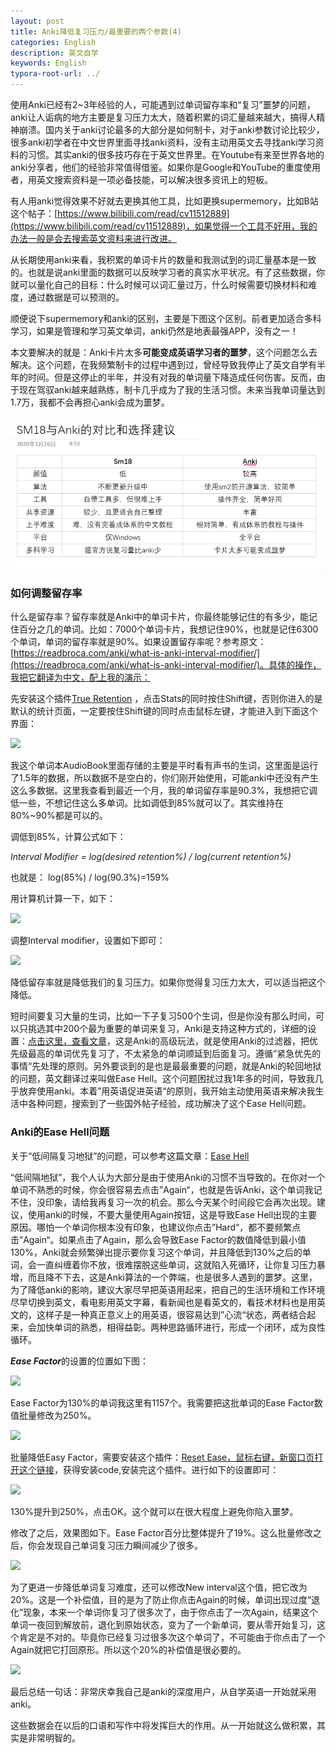 ```yaml
---
layout: post
title: Anki降低复习压力/最重要的两个参数(4)
categories: English
description: 英文自学
keywords: English
typora-root-url: ../
---
```

使用Anki已经有2~3年经验的人，可能遇到过单词留存率和“复习”噩梦的问题，anki让人诟病的地方主要是复习压力太大，随着积累的词汇量越来越大，搞得人精神崩溃。国内关于anki讨论最多的大部分是如何制卡，对于anki参数讨论比较少，很多anki初学者在中文世界里面寻找anki资料，没有主动用英文去寻找anki学习资料的习惯。其实anki的很多技巧存在于英文世界里。在Youtube有来至世界各地的anki分享者，他们的经验非常值得借鉴。如果你是Google和YouTube的重度使用者，用英文搜索资料是一项必备技能，可以解决很多资讯上的短板。

有人用anki觉得效果不好就去更换其他工具，比如更换supermemory，比如B站这个帖子：[https://www.bilibili.com/read/cv11512889](https://www.bilibili.com/read/cv11512889)，如果觉得一个工具不好用，我的办法一般是会去搜索英文资料来进行改进。

从长期使用anki来看，我积累的单词卡片的数量和我测试到的词汇量基本是一致的。也就是说anki里面的数据可以反映学习者的真实水平状况。有了这些数据，你就可以量化自己的目标：什么时候可以词汇量过万，什么时候需要切换材料和难度，通过数据是可以预测的。

顺便说下supermemory和anki的区别，主要是下图这个区别。前者更加适合多科学习，如果是管理和学习英文单词，anki仍然是地表最强APP，没有之一！

本文要解决的就是：Anki卡片太多**可能变成英语学习者的噩梦**，这个问题怎么去解决。这个问题，在我频繁制卡的过程中遇到过，曾经导致我停止了英文自学有半年的时间。但是这停止的半年，并没有对我的单词量下降造成任何伤害。反而，由于现在驾驭anki越来越熟练，制卡几乎成为了我的生活习惯。未来当我单词量达到1.7万，我都不会再担心anki会成为噩梦。

![supermemory_anki](../images/posts/supermemory_anki.png)

### 如何调整留存率

什么是留存率？留存率就是Anki中的单词卡片，你最终能够记住的有多少，能记住百分之几的单词。比如：7000个单词卡片，我想记住90%，也就是记住6300个单词，单词的留存率就是90%。如果设置留存率呢？参考原文：[https://readbroca.com/anki/what-is-anki-interval-modifier/](https://readbroca.com/anki/what-is-anki-interval-modifier/)。具体的操作，我把它翻译为中文，配上我的演示：

先安装这个插件[True Retention](https://ankiweb.net/shared/info/613684242) ，点击Stats的同时按住Shift键，否则你进入的是默认的统计页面，一定要按住Shift键的同时点击鼠标左键，才能进入到下面这个界面：

<img src="https://cs-cn.top/images/posts/retention_914.png"/>

我这个单词本AudioBook里面存储的主要是平时看有声书的生词，这里面是运行了1.5年的数据，所以数据不是空白的，你们刚开始使用，可能anki中还没有产生这么多数据。这里我查看到最近一个月，我的单词留存率是90.3%，我想把它调低一些，不想记住这么多单词。比如调低到85%就可以了。其实维持在80%~90%都是可以的。

调低到85%，计算公式如下：

*Interval Modifier = log(desired retention%) / log(current retention%)*

也就是： log(85%) / log(90.3%)=159% 

用计算机计算一下，如下：

<img src="https://cs-cn.top/images/posts/liucunlv_544.png"/>

调整Interval modifier，设置如下即可：

<img src="https://cs-cn.top/images/posts/intervar279.png"/>

降低留存率就是降低我们的复习压力。如果你觉得复习压力太大，可以适当把这个降低。

短时间要复习大量的生词，比如一下子复习500个生词，但是你没有那么时间，可以只挑选其中200个最为重要的单词来复习，Anki是支持这种方式的，详细的设置：[点击这里，查看文章](https://cs-cn.top/2019/06/10/english-study-tools-anki/#%E4%BD%BF%E7%94%A8anki%E8%BF%87%E6%BB%A4%E5%99%A8%E5%87%8F%E8%BD%BB%E5%A4%8D%E4%B9%A0%E5%8E%8B%E5%8A%9B)，这是Anki的高级玩法，就是使用Anki的过滤器，把优先级最高的单词优先复习了，不太紧急的单词顺延到后面复习。遵循”紧急优先的事情“先处理的原则。另外要谈到的是也是最最重要的问题，就是Anki的轮回地狱的问题，英文翻译过来叫做Ease Hell。这个问题困扰过我1年多的时间，导致我几乎放弃使用anki。本着”用英语促进英语“的原则，我开始主动使用英语来解决我生活中各种问题，搜索到了一些国外帖子经验，成功解决了这个Ease Hell问题。

### Anki的Ease Hell问题

关于“低间隔复习地狱”的问题，可以参考这篇文章：[Ease Hell](https://readbroca.com/anki/ease-hell/) 

“低间隔地狱”，我个人认为大部分是由于使用Anki的习惯不当导致的。在你对一个单词不熟悉的时候，你会很容易去点击”Again“，也就是告诉Anki，这个单词我记不住，没印象，请给我再复习一次的机会。那么今天某个时间段它会再次出现。建议，使用anki的时候，不要大量使用Again按钮，这是导致Ease Hell出现的主要原因。哪怕一个单词你根本没有印象，也建议你点击”Hard“，都不要频繁点击”Again“。如果点击了Again，那么会导致Ease Factor的数值降低到最小值130%，Anki就会频繁弹出提示要你复习这个单词，并且降低到130%之后的单词，会一直纠缠着你不放，很难摆脱这些单词，这就陷入死循环，让你复习压力暴增，而且降不下去，这是Anki算法的一个弊端，也是很多人遇到的噩梦。这里，为了降低anki的影响，建议大家尽早把英语用起来，把自己的生活环境和工作环境尽早切换到英文，看电影用英文字幕，看新闻也是看英文的，看技术材料也是用英文的，这样子是一种真正意义上的用英语，很容易达到”心流“状态，两者结合起来，会加快单词的熟悉，相得益彰。两种思路循环进行，形成一个闭环，成为良性循环。

***Ease Factor***的设置的位置如下图：

<img src="https://cs-cn.top/images/posts/easy_factor_950.png"/>

Ease Factor为130%的单词我这里有1157个。我需要把这批单词的Ease Factor数值批量修改为250%。

<img src="https://cs-cn.top/images/posts/easy_factor023.png"/>





批量降低Easy Factor，需要安装这个插件：[Reset Ease，鼠标右键，新窗口页打开这个链接](https://ankiweb.net/shared/info/947935257)，获得安装code,安装完这个插件。进行如下的设置即可：

<img src="https://cs-cn.top/images/posts/change_ease_factor3508.png"/>

130%提升到250%，点击OK。这个就可以在很大程度上避免你陷入噩梦。

修改了之后，效果图如下。Ease Factor百分比整体提升了19%。这么批量修改之后，你会发现自己单词复习压力瞬间减少了很多。

<img src="https://cs-cn.top/images/posts/easy_value13.png"/>

为了更进一步降低单词复习难度，还可以修改New interval这个值，把它改为20%。这是一个补偿值，目的是为了防止你点击Again的时候，单词出现过度“退化”现象，本来一个单词你复习了很多次了，由于你点击了一次Again，结果这个单词一夜回到解放前，退化到原始状态，变为了一个新单词，要从零开始复习，这个肯定是不对的。毕竟你已经复习过很多次这个单词了，不可能由于你点击了一个Again就把它打回原形。所以这个20%的补偿值是很必要的。

<img src="https://cs-cn.top/images/posts/newinterval910.png"/>

最后总结一句话：非常庆幸我自己是anki的深度用户，从自学英语一开始就采用anki。

这些数据会在以后的口语和写作中将发挥巨大的作用。从一开始就这么做积累，其实是非常明智的。
